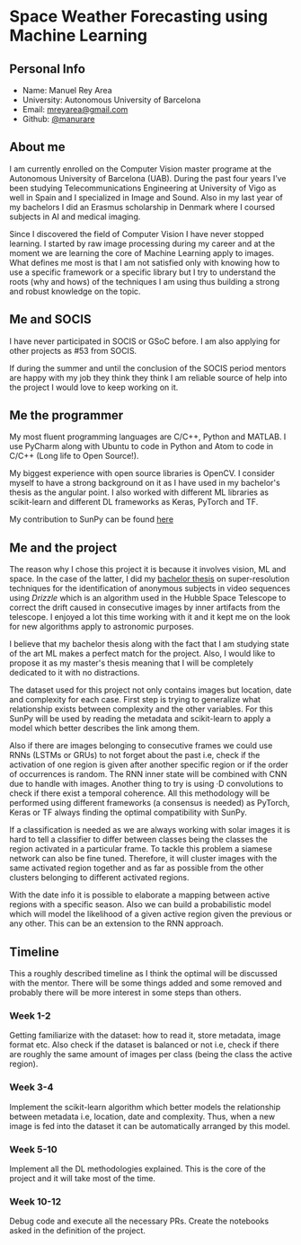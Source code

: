 # Space Weather Forecasting using Machine Learning
## Personal Info
- Name: Manuel Rey Area
- University: Autonomous University of Barcelona
- Email: mreyarea@gmail.com
- Github: [@manurare](https://github.com/manurare)

## About me
I am currently enrolled on the Computer Vision master programe at the Autonomous University of Barcelona (UAB). During the past four years I’ve been studying Telecommunications Engineering at University of Vigo as well in Spain and I specialized in Image and Sound. Also in my last year of my bachelors I did an Erasmus scholarship in Denmark where I coursed subjects in AI and medical imaging.

Since I discovered the field of Computer Vision I have never stopped learning. I started by raw image processing during my career and at the moment we are learning the core of Machine Learning apply to images. What defines me most is that I am not satisfied only with knowing how to use a specific framework or a specific library but I try to understand the roots (why and hows) of the techniques I am using thus building a strong and robust knowledge on the topic.

## Me and SOCIS
I have never participated in SOCIS or GSoC before. I am also applying for other projects as #53 from SOCIS.

If during the summer and until the conclusion of the SOCIS period mentors are happy with my job they think they think I am reliable source of help into the project I would love to keep working on it. 

## Me the programmer
My most fluent programming languages are C/C++, Python and MATLAB. I use PyCharm along with Ubuntu to code in Python and Atom to code in C/C++ (Long life to Open Source!). 

My biggest experience with open source libraries is OpenCV. I consider myself to have a strong background on it as I have used in my bachelor's thesis as the angular point. I also worked with different ML libraries as scikit-learn and different DL frameworks as Keras, PyTorch and TF. 

My contribution to SunPy can be found [here](https://github.com/sunpy/sunpy/issues/3007)

## Me and the project
The reason why I chose this project it is because it involves vision, ML and space. In the case of the latter, I did my [bachelor thesis](https://github.com/manurare/Superresolution-VideoSequences) on super-resolution techniques for the identification of anonymous subjects in video sequences using _Drizzle_ which is an algorithm used in the Hubble Space Telescope to correct the drift caused in consecutive images by inner artifacts from the telescope. I enjoyed a lot this time working with it and it kept me on the look for new algorithms apply to astronomic purposes. 

I believe that my bachelor thesis along with the fact that I am studying state of the art ML makes a perfect match for the project. Also, I would like to propose it as my master's thesis meaning that I will be completely dedicated to it with no distractions. 

The dataset used for this project not only contains images but location, date and complexity for each case. First step is trying to generalize what relationship exists between complexity and the other variables. For this SunPy will be used by reading the metadata and scikit-learn to apply a model which better describes the link among them.

Also if there are images belonging to consecutive frames we could use RNNs (LSTMs or GRUs) to not forget about the past i.e, check if the activation of one region is given after another specific region or if the order of occurrences is random. The RNN inner state will be combined with CNN due to handle with images. Another thing to try is using ·D convolutions to check if there exist a temporal coherence. All this methodology will be performed using different frameworks (a consensus is needed) as PyTorch, Keras or TF always finding the optimal compatibility with SunPy.

If a classification is needed as we are always working with solar images it is hard to tell a classifier to differ between classes being the classes the region activated in a particular frame. To tackle this problem a siamese network can also be fine tuned. Therefore, it will cluster images with the same activated region together and as far as possible from the other clusters belonging to different activated regions. 

With the date info it is possible to elaborate a mapping between active regions with a specific season. Also we can build a probabilistic model which will model the likelihood of a given active region given the previous or any other. This can be an extension to the RNN approach. 

## Timeline
This a roughly described timeline as I think the optimal will be discussed with the mentor. There will be some things added and some removed and probably there will be more interest in some steps than others.
### Week 1-2
Getting familiarize with the dataset: how to read it, store metadata, image format etc. Also check if the dataset is balanced or not i.e, check if there are roughly the same amount of images per class (being the class the active region).
### Week 3-4
Implement the scikit-learn algorithm which better models the relationship between metadata i.e, location, date and complexity. Thus, when a new image is fed into the dataset it can be automatically arranged by this model.
### Week 5-10
Implement all the DL methodologies explained. This is the core of the project and it will take most of the time. 
### Week 10-12 
Debug code and execute all the necessary PRs. Create the notebooks asked in the definition of the project. 